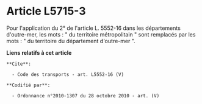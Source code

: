 # Article L5715-3

Pour l'application du 2° de l'article L. 5552-16 dans les départements d'outre-mer, les mots : " du territoire métropolitain
" sont remplacés par les mots : " du territoire du département d'outre-mer ".

**Liens relatifs à cet article**

	**Cite**:

	  - Code des transports - art. L5552-16 (V)

	**Codifié par**:

	  - Ordonnance n°2010-1307 du 28 octobre 2010 - art. (V)
